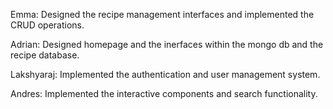 Emma: Designed the recipe management interfaces and implemented the CRUD operations.

Adrian: Designed homepage and the inerfaces within the mongo db and the recipe database.

Lakshyaraj: Implemented the authentication and user management system.

Andres: Implemented the interactive components and search functionality.
